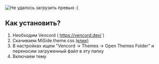 ![Не удалось загрузить превью :(]([https://url/to/img.png](https://i.imgur.com/AkoDvuT.png))

## Как установить?
1. Необходим Vencord ( https://vencord.dev/ )
2. Скачиваем MiSide.theme.css [(клик)](https://github.com/streetraceing/miside-theme/blob/main/MiSide.theme.css)
3. В настройках ищем "Vencord -> Themes -> Open Themes Folder" и переносим загруженный файл в эту папку
4. Включаем тему
